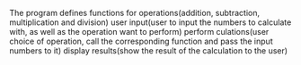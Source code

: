 The program defines functions for operations(addition, subtraction, multiplication and division)
user input(user to input the numbers to calculate with, as well as the operation want to perform)
perform culations(user choice of operation, call the corresponding function and pass the input numbers to it)
display results(show the result of the calculation to the user)
